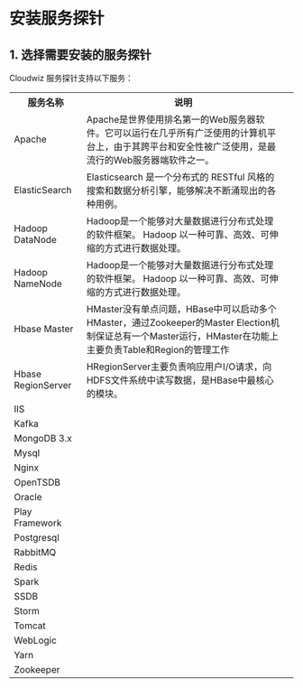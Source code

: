 # 安装服务探针

## 1. 选择需要安装的服务探针

Cloudwiz 服务探针支持以下服务：
<table>
    <tr>
        <th>服务名称</th>
        <th>说明</th>
    </tr>
    <tr>
        <td>Apache</td>
        <td>Apache是世界使用排名第一的Web服务器软件。它可以运行在几乎所有广泛使用的计算机平台上，由于其跨平台和安全性被广泛使用，是最流行的Web服务器端软件之一。</td>
    <tr>
        <td>ElasticSearch</td>
        <td>Elasticsearch 是一个分布式的 RESTful 风格的搜索和数据分析引擎，能够解决不断涌现出的各种用例。</td>
    </tr>
    <tr>
        <td>Hadoop DataNode</td>
        <td>Hadoop是一个能够对大量数据进行分布式处理的软件框架。 Hadoop 以一种可靠、高效、可伸缩的方式进行数据处理。</td>
    </tr>
    <tr>
        <td>Hadoop NameNode</td>
        <td>Hadoop是一个能够对大量数据进行分布式处理的软件框架。 Hadoop 以一种可靠、高效、可伸缩的方式进行数据处理。</td>
    </tr>
    <tr>
        <td>Hbase Master</td>
        <td>HMaster没有单点问题，HBase中可以启动多个HMaster，通过Zookeeper的Master Election机制保证总有一个Master运行，HMaster在功能上主要负责Table和Region的管理工作</td>
    </tr>
    <tr>
        <td>Hbase RegionServer</td>
        <td>HRegionServer主要负责响应用户I/O请求，向HDFS文件系统中读写数据，是HBase中最核心的模块。</td>
    </tr>
    <tr>
        <td>IIS</td>
        <td></td>
        <td></td>
    </tr>
    <tr>
        <td>Kafka</td>
        <td></td>
        <td></td>
    </tr>
    <tr>
        <td>MongoDB 3.x</td>
        <td></td>
        <td></td>
    </tr>
    <tr>
        <td>Mysql</td>
        <td></td>
        <td></td>
    </tr>
    <tr>
        <td>Nginx</td>
        <td></td>
        <td></td>
    </tr>
    <tr>
        <td>OpenTSDB</td>
        <td></td>
        <td></td>
    </tr>
    <tr>
        <td>Oracle</td>
        <td></td>
        <td></td>
    </tr>
    <tr>
        <td>Play Framework</td>
        <td></td>
        <td></td>
    </tr>
    <tr>
        <td>Postgresql</td>
        <td></td>
        <td></td>
    </tr>
    <tr>
        <td>RabbitMQ</td>
        <td></td>
        <td></td>
    </tr>
    <tr>
        <td>Redis</td>
        <td></td>
        <td></td>
    </tr>
    <tr>
        <td>Spark</td>
        <td></td>
        <td></td>
    </tr>
    <tr>
        <td>SSDB</td>
        <td></td>
        <td></td>
    </tr>
    <tr>
        <td>Storm</td>
        <td></td>
        <td></td>
    </tr>
    <tr>
        <td>Tomcat</td>
        <td></td>
        <td></td>
    </tr>
    <tr>
        <td>WebLogic</td>
        <td></td>
        <td></td>
    </tr>
    <tr>
        <td>Yarn</td>
        <td></td>
        <td></td>
    </tr>
    <tr>
        <td>Zookeeper</td>
        <td></td>
        <td></td>
    </tr>
</table>

